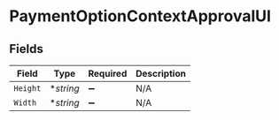 # PaymentOptionContextApprovalUI


## Fields

| Field              | Type               | Required           | Description        |
| ------------------ | ------------------ | ------------------ | ------------------ |
| `Height`           | **string*          | :heavy_minus_sign: | N/A                |
| `Width`            | **string*          | :heavy_minus_sign: | N/A                |